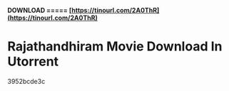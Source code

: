 **DOWNLOAD ===== [https://tinourl.com/2A0ThR](https://tinourl.com/2A0ThR)**


 
# Rajathandhiram Movie Download In Utorrent
   3952bcde3c
 
